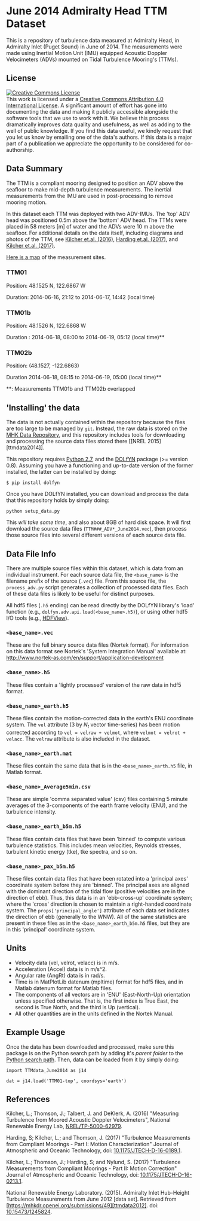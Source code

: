 June 2014 Admiralty Head TTM Dataset
============

This is a repository of turbulence data measured at Admiralty
Head, in Admiralty Inlet (Puget Sound) in June of 2014. The
measurements were made using Inertial Motion Unit (IMU) equipped
Acoustic Doppler Velocimeters (ADVs) mounted on Tidal Turbulence
Mooring's (TTMs).

License
----------
 <a rel="license"
 href="http://creativecommons.org/licenses/by/4.0/"><img alt="Creative
 Commons License" style="border-width:0"
 src="https://i.creativecommons.org/l/by/4.0/88x31.png" /></a><br />
This work is licensed under a <a rel="license"
href="http://creativecommons.org/licenses/by/4.0/">Creative Commons
Attribution 4.0 International License</a>. A significant amount of
effort has gone into documenting the data and making it publicly
accessible alongside the software tools that we use to work with
it. We believe this process dramatically improves data quality and
usefulness, as well as adding to the well of public knowledge. If you
find this data useful, we kindly request that you let us know by
emailing one of the data's authors. If this data is a major part of a
publication we appreciate the opportunity to be considered for
co-authorship.

Data Summary
---------

The TTM is a compliant mooring designed to position an ADV above the
seafloor to make mid-depth turbulence measurements. The inertial
measurements from the IMU are used in post-processing to remove
mooring motion.

In this dataset each TTM was deployed with two ADV-IMUs. The 'top' ADV
head was positioned 0.5m above the 'bottom' ADV head. The TTMs were
placed in 58 meters [m] of water and the ADVs were 10 m above the
seafloor. For additional details on the data itself, including diagrams and
photos of the TTM, see
[Kilcher et.al. (2016)][Kilcher++2016],
[Harding et.al. (2017)][Harding++2017],
and [Kilcher et.al. (2017)][Kilcher++2017].

[Here is a map](https://www.google.com/maps/d/viewer?mid=1Fhb5Y6CWqe_5tIVMh8KpGcRFqhs&ll=48.14731553247063%2C-122.72049067287446&z=11)
of the measurement sites.


### TTM01

Position: 48.1525 N, 122.6867 W

Duration: 2014-06-16, 21:12 to 2014-06-17, 14:42 (local time)

### TTM01b

Position: 48.1526 N, 122.6868 W

Duration : 2014-06-18, 08:00 to 2014-06-19, 05:12 (local time)**

### TTM02b
Position: (48.1527, -122.6863)

Duration 2014-06-18, 08:15 to 2014-06-19, 05:00 (local time)**

**: Measurements TTM01b and TTM02b overlapped

'Installing' the data
----------

The data is not actually contained within the repository because the
files are too large to be managed by `git`. Instead, the raw
data is stored on
the [MHK Data Repository](http://mhkdr.openei.org/), and this
repository includes tools for downloading and processing the source
data files stored there [[NREL 2015][ttmdata2014]].

This repository requires [Python 2.7](https://docs.python.org/2/), and
the [DOLfYN](https://lkilcher.github.io/dolfyn/) package (>= version
0.8). Assuming you have a functioning and up-to-date version of the
former installed, the latter can be installed by doing:

    $ pip install dolfyn

Once you have DOLfYN installed, you can download and process the data
that this repository holds by simply doing:

    python setup_data.py

This _will take some time_, and also about 8GB of hard disk
space. It will first download the source data files
(`TTM###_ADV*_June2014.vec`), then process those source files into
several different versions of each source data file.

Data File Info
------

There are multiple source files within this dataset, which is data
from an individual instrument. For each source data file, the
`<base_name>` is the filename prefix of the source (`.vec`) file. From
this source file, the `process_adv.py` script generates a collection
of processed data files. Each of these data files is likely to be
useful for distinct purposes.

All hdf5 files (`.h5` ending) can be read directly by the DOLfYN library's
'load' function (e.g., `dolfyn.adv.api.load(<base_name>.h5)`), or
using other hdf5 I/O tools
(e.g., [HDFView](http://support.hdfgroup.org/products/java/hdfview/)).

### `<base_name>.vec`

These are the full binary source data files (Nortek format). For information on
this data format see Nortek's 'System Integration Manual' available
at: http://www.nortek-as.com/en/support/application-development

### `<base_name>.h5`

These files contain a 'lightly processed' version of the raw data in
hdf5 format. 

### `<base_name>_earth.h5`

These files contain the motion-corrected data in the earth's ENU
coordinate system. The `vel` attribute (3 by $N_t$ vector time-series)
has been motion corrected according to `vel = velraw +
velmot`, where `velmot = velrot + velacc`. The `velraw` attribute is
also included in the dataset.

### `<base_name>_earth.mat`

These files contain the same data that is in the `<base_name>_earth.h5`
file, in Matlab format.

### `<base_name>_Average5min.csv`

These are simple 'comma separated value' (csv) files containing 5
minute averages of the 3-components of the earth frame velocity (ENU),
and the turbulence intensity.

### `<base_name>_earth_b5m.h5`

These files contain data files that have been 'binned' to compute
various turbulence statistics. This includes mean velocities, Reynolds
stresses, turbulent kinetic energy (tke), tke spectra, and so on.

### `<base_name>_pax_b5m.h5`

These files contain data files that have been rotated into a
'principal axes' coordinate system before they are 'binned'. The
principal axes are aligned with the dominant direction of the tidal
flow (positive velocities are in the direction of ebb). Thus, this
data is in an 'ebb-cross-up' coordinate system; where the 'cross'
direction is chosen to maintain a right-handed coordinate system. The
`props['principal_angle']` attribute of each data set indicates the
direction of ebb (generally to the WNW). All of the same statistics
are present in these files as in the `<base_name>_earth_b5m.h5` files,
but they are in this 'principal' coordinate system.

Units
-----

- Velocity data (vel, velrot, velacc) is in m/s.
- Acceleration (Accel) data is in m/s^2.
- Angular rate (AngRt) data is in rad/s.
- Time is in MatPlotLib datenum (mpltime) format for hdf5 files, and
  in Matlab datenum format for Matlab files.
- The components of all vectors are in 'ENU' (East-North-Up)
  orientation unless specified otherwise. That is, the first index is
  True East, the second is True North, and the third is Up (vertical).
- All other quantities are in the units defined in the Nortek Manual.

Example Usage
-----------

Once the data has been downloaded and processed, make sure this
package is on the Python search path by adding it's *parent folder* to
the
[Python search path](https://docs.python.org/2/tutorial/modules.html). Then,
data can be loaded from it by simply doing:

    import TTMdata_June2014 as j14

    dat = j14.load('TTM01-top', coordsys='earth')

References
---------------

Kilcher, L.; Thomson, J.; Talbert, J. and DeKlerk, A. (2016)
"Measuring Turbulence from Moored Acoustic Doppler Velocimeters",
National Renewable Energy Lab, [NREL/TP-5000-62979][Kilcher++2016].

[Kilcher++2016]: http://www.nrel.gov/docs/fy16osti/62979.pdf

Harding, S; Kilcher, L.; and Thomson, J. (2017)
"Turbulence Measurements from Compliant Moorings - Part I: Motion Characterization"
Journal of Atmospheric and Oceanic Technology,
doi:
[10.1175/JTECH-D-16-0189.1](http://dx.doi.org/10.1175/JTECH-D-16-0189.1).

[Harding++2017]: http://dx.doi.org/10.1175/JTECH-D-16-0189.1

Kilcher, L.; Thomson, J.; Harding, S; and Nylund, S. (2017)
"Turbulence Measurements from Compliant Moorings - Part II: Motion Correction"
Journal of Atmospheric and Oceanic Technology,
doi:
[10.1175/JTECH-D-16-0213.1](http://dx.doi.org/10.1175/JTECH-D-16-0213.1).

[Kilcher++2017]: http://dx.doi.org/10.1175/JTECH-D-16-0213.1

National Renewable Energy Laboratory. (2015). Admiralty Inlet
Hub-Height Turbulence Measurements from June 2012 [data
set]. Retrieved
from [https://mhkdr.openei.org/submissions/49][ttmdata2012].
doi: [10.15473/1245824](http://dx.doi.org/10.15473/1245824).

[ttmdata2012]: https://mhkdr.openei.org/submissions/49
